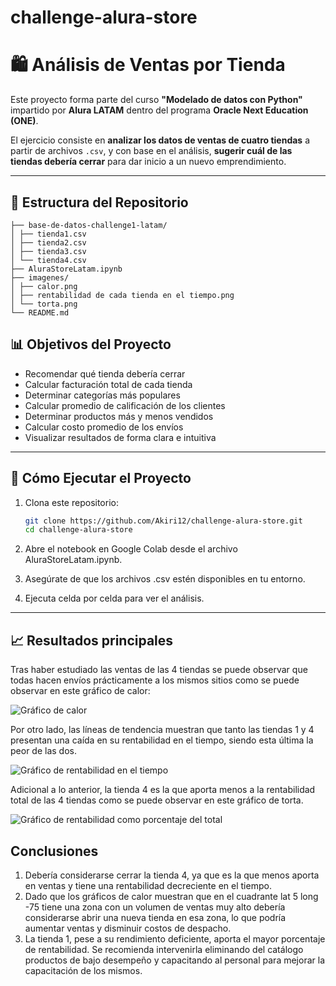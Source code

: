 # challenge-alura-store

# 🛍️ Análisis de Ventas por Tienda

Este proyecto forma parte del curso **"Modelado de datos con Python"** impartido por **Alura LATAM** dentro del programa **Oracle Next Education (ONE)**.

El ejercicio consiste en **analizar los datos de ventas de cuatro tiendas** a partir de archivos `.csv`, y con base en el análisis, **sugerir cuál de las tiendas debería cerrar** para dar inicio a un nuevo emprendimiento.

---

## 📂 Estructura del Repositorio

    ├── base-de-datos-challenge1-latam/
    │ ├── tienda1.csv
    │ ├── tienda2.csv
    │ ├── tienda3.csv
    │ └── tienda4.csv
    ├── AluraStoreLatam.ipynb
    ├── imagenes/
    │ ├── calor.png
    │ ├── rentabilidad de cada tienda en el tiempo.png
    │ └── torta.png
    └── README.md

## 📊 Objetivos del Proyecto

- Recomendar qué tienda debería cerrar
- Calcular facturación total de cada tienda
- Determinar categorías más populares
- Calcular promedio de calificación de los clientes
- Determinar productos más y menos vendidos
- Calcular costo promedio de los envíos
- Visualizar resultados de forma clara e intuitiva

---

## 🧪 Cómo Ejecutar el Proyecto

1. Clona este repositorio:
   ```bash
   git clone https://github.com/Akiri12/challenge-alura-store.git
   cd challenge-alura-store
2. Abre el notebook en Google Colab desde el archivo AluraStoreLatam.ipynb.

3. Asegúrate de que los archivos .csv estén disponibles en tu entorno.

4. Ejecuta celda por celda para ver el análisis.


---

## 📈 Resultados principales

Tras haber estudiado las ventas de las 4 tiendas se puede observar que todas hacen envíos prácticamente a los mismos sitios como se puede observar en este gráfico de calor:

![Gráfico de calor](imagenes/calor.png)


Por otro lado, las líneas de tendencia muestran que tanto las tiendas 1 y 4 presentan una caída en su rentabilidad en el tiempo, siendo esta última la peor de las dos. 

![Gráfico de rentabilidad en el tiempo](imagenes/rentabilidad%20de%20cada%20tienda%20en%20el%20tiempo.png)


Adicional a lo anterior, la tienda 4 es la que aporta menos a la rentabilidad total de las 4 tiendas como se puede observar en este gráfico de torta. 

![Gráfico de rentabilidad como porcentaje del total](imagenes/torta.png)

## Conclusiones

1. Debería considerarse cerrar la tienda 4, ya que es la que menos aporta en ventas y tiene una rentabilidad decreciente en el tiempo.
2. Dado que los gráficos de calor muestran que en el cuadrante lat 5 long -75 tiene una zona con un volumen de ventas muy alto debería considerarse abrir una nueva tienda en esa zona, lo que podría aumentar ventas y disminuir costos de despacho.
3. La tienda 1, pese a su rendimiento deficiente, aporta el mayor porcentaje de rentabilidad. Se recomienda intervenirla eliminando del catálogo productos de bajo desempeño y capacitando al personal para mejorar la capacitación de los mismos. 
